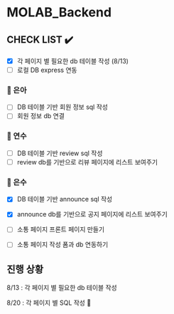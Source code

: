 # MOLAB_Backend

## CHECK LIST :heavy_check_mark:

- [x] 각 페이지 별 필요한 db 테이블 작성 (8/13)
- [ ] 로컬 DB express 연동

### :eyes: 은아
- [ ] DB 테이블 기반 회원 정보 sql 작성
- [ ] 회원 정보 db 연결

### :eyes: 연수
- [ ] DB 테이블 기반 review sql 작성
- [ ] review db를 기반으로 리뷰 페이지에 리스트 보여주기

### :eyes: 은수
- [x] DB 테이블 기반 announce sql 작성
- [x] announce db를 기반으로 공지 페이지에 리스트 보여주기
- [ ] 소통 페이지 프론트 페이지 만들기
- [ ] 소통 페이지 작성 폼과 db 연동하기


## 진행 상황

8/13 : 각 페이지 별 필요한 db 테이블 작성 

8/20 : 각 페이지 별 SQL 작성 :running:
